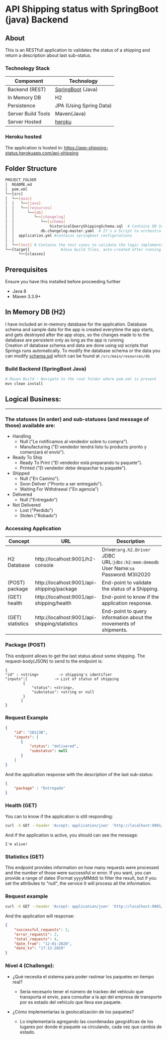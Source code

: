 # API Shipping status with SpringBoot (java) Backend

## About
This is an RESTfull application to validates the status of a shipping and return a description about last sub-status.

### Technology Stack
Component           | Technology
---                 | ---
Backend (REST)      | [SpringBoot](https://projects.spring.io/spring-boot) (Java)
In Memory DB        | H2
Persistence         | JPA (Using Spring Data)
Server Build Tools  | Maven(Java)
Server Hosted       | [heroku](https://www.heroku.com/)

### Heroku hosted
The application is hosted in:
https://app-shipping-status.herokuapp.com/api-shipping

## Folder Structure
```bash
PROJECT_FOLDER
│  README.md
│  pom.xml
└──[src]
│  └──[main]
│  │   └──[java]
│  │   └──[resources]
│  │      └──[db]
│  │         └──[changelog]
│  │            └──[schema]
│  │                historicalQueryShippingSchema.sql  # Contains DB Script to create tables that executes during the App Startup.
│  │            db.changelog-master.yaml  # It's a Script to orchestra how to create the tables on the database.
│  │  application.yml #contains springboot configurations
│  │
│  └──[test] # Contains the test cases to validate the logic implemented in the application.
└──[target]              #Java build files, auto-created after running java build: mvn install
      └──[classes]
```

## Prerequisites
Ensure you have this installed before proceeding further
- Java 8
- Maven 3.3.9+

## In Memory DB (H2)
I have included an in-memory database for the application. Database schema and sample data for the app is created everytime the app starts, and gets destroyed after the app stops, so the changes made to to the database are persistent only as long as the app is running
<br/>
Creation of database schema and data are done using sql scripts that Springs runs automatically.
To modify the database schema or the data you can modify [schema.sql](https://github.com/raknoz/meli-carrier-notifications/tree/master/src/main/resources/db/changelog/schema/historicalQueryShippingSchema.sql) which can be found at
 `/src/main/resources/db`


### Build Backend (SpringBoot Java)
```bash
# Maven Build : Navigate to the root folder where pom.xml is present
mvn clean install
```

## Logical Business:
***
### The statuses (in order) and sub-statuses (and message of those) available are:

- Handling
    - Null (​"Le notificamos al vendedor sobre tu compra​").
    - Manufacturing ("El vendedor tendrá listo tu producto pronto y comenzará el envío​").
- Ready To Ship
    - Ready To Print ("El vendedor está preparando tu paquete​").
    - Printed ("El vendedor debe despachar tu paquete​").
- Shipped
    - Null ("En Camino").
    - Soon Deliver ("Pronto a ser entregado​").
    - Waiting For Withdrawal ("En agencia")
- Delivered
    - Null ("Entregado​")
- Not Delivered
    - Lost ("Perdido​")
    - Stolen ("Robado​")


### Accessing Application

| Concept               | URL                                               | Description                                                                                               |
| ------                | ------------                                      | ----------                                                                                                |
| H2 Database           | http://localhost:9001/h2-console                  | Driver:`org.h2.Driver` <br/> JDBC URL:`jdbc:h2:mem:demodb` <br/> User Name:`sa` <br/> Password: M3li2020  |
| (POST) package        | http://localhost:9001/api-shipping/package        | End-point to validate the status of a Shipping.                                                           |
| (GET) health          | http://localhost:9001/api-shipping/health         | End-point to know if the application response.                                                            |
| (GET) statistics      | http://localhost:9001/api-shipping/statistics     | End-point to query information about the movements of shipments.                                          |


### Package (POST)
This endpoint allows to get the last status about some shipping. The request-body(JSON) to send to the endpoint is:

```
{
"id" : <string>         -> shipping's identifier
"inputs":[            -> List of status of shipping
        {
            "status": <string>,
            "substatus": <string or null
        }
       ]
}
```
### Request Example
```json
{
    "id": "28123B",
    "inputs": [
       {
           "status": "delivered",
           "substatus": null
       }
    ]
}
```

And the application response with the description of the last sub-status:
```json
{
    "package" : "Entregado"
}
```

### Health (GET)
You can to know if the application is still responding:

```bash
curl -X GET --header 'Accept: application/json' 'http://localhost:9001/api-shipping/health'
```

And if the application is active, you should can see the message:
```
I'm alive!
```

### Statistics (GET)
This endpoint provides information on how many requests were processed and the number of those were successful or error.
If you want, you can provide a range of dates (Format yyyyMMdd) to filter the result, but if you set the attributes to "null", the service
It will process all the information.

### Request example
```bash
curl -X GET --header 'Accept: application/json' 'http://localhost:9001/api-shipping/statistics?date_from=20200112&date_to=20200117'
```
And the application will response:
```json
{
    "successful_requests": 2,
    "error_requests": 2,
    "total_requests": 4,
    "date_from": "12-01-2020",
    "date_to": "17-12-2020"
}
```


### Nivel 4 (Challenge):
- ¿Qué necesita el sistema para poder rastrear los paquetes en tiempo real?
    - Sería necesario tener el número de trackeo del vehículo que transporta el envío, para consultar a la api del empresa de transporte por
     es estado del vehículo que lleva ese paquete.

- ¿Cómo implementarías la geolocalización de los paquetes?
    - Lo implementaría agregando las coordenadas geográficas de los lugares por donde el paquete va circulando, cada vez que cambia de
    estado.
